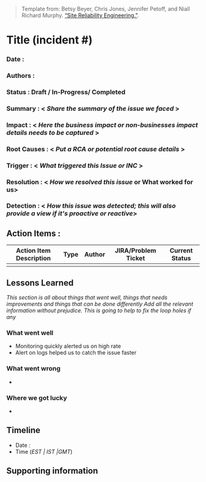 > Template from: Betsy Beyer, Chris Jones, Jennifer Petoff, and Niall Richard Murphy. [“Site Reliability Engineering.”](https://landing.google.com/sre/book/chapters/postmortem.html).

# Title (incident #)

### Date :

### Authors : 

### Status : **Draft / In-Progress/ Completed**

### Summary : < _Share the summary of the issue we faced_ >

### Impact : < _Here the business impact or non-businesses impact details needs to be captured_ >

### Root Causes : < _Put a RCA or potential root cause details_ >

### Trigger : < _What triggered this Issue or INC_ >

### Resolution : < _How we resolved this issue_ or What worked for us>

### Detection : < _How this issue was detected; this will also provide a view if it's proactive or reactive_>

## Action Items :

| Action Item Description | Type | Author | JIRA/Problem Ticket | Current Status |
|------------------------ |----- |------- |---------------------|----------------|
 |                         |      |        |                     |                 |

## Lessons Learned 
_This section is all about things that went well, things that needs improvements and things that can be done differently
Add all the relevant information without prejudice. This is going to help to fix the loop holes if any_   
### What went well
* Monitoring quickly alerted us on high rate
* Alert on logs helped us to catch the issue faster

### What went wrong
* 

### Where we got lucky
* 

## Timeline
  * Date : 
  * Time (_EST | IST |GMT_)
## Supporting information